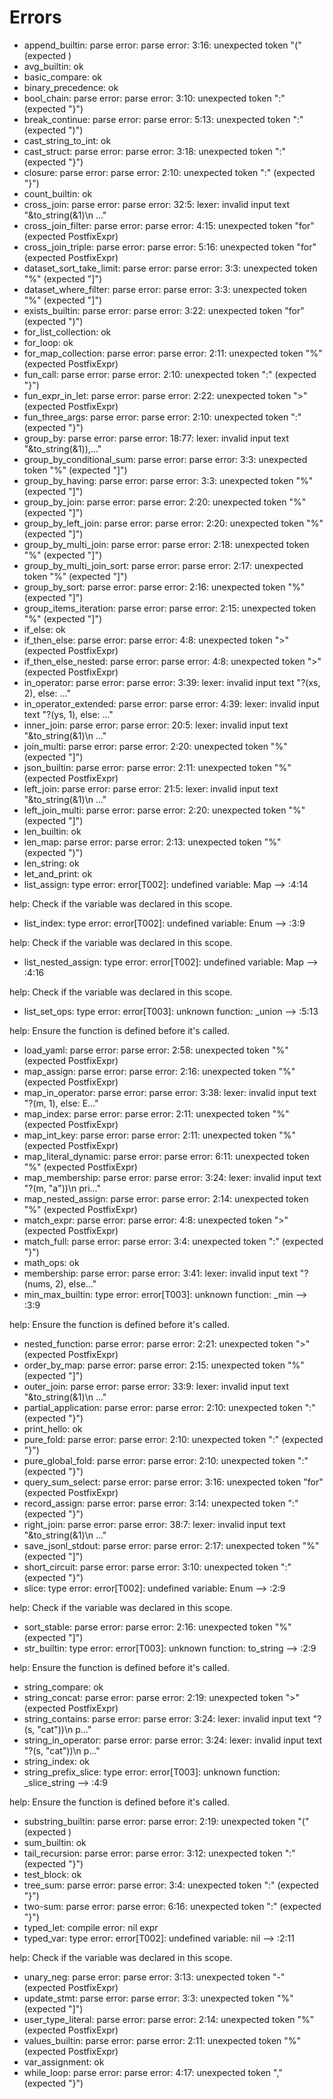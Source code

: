 # Errors

- append_builtin: parse error: parse error: 3:16: unexpected token "(" (expected <ident>)
- avg_builtin: ok
- basic_compare: ok
- binary_precedence: ok
- bool_chain: parse error: parse error: 3:10: unexpected token ":" (expected "}")
- break_continue: parse error: parse error: 5:13: unexpected token ":" (expected ")")
- cast_string_to_int: ok
- cast_struct: parse error: parse error: 3:18: unexpected token ":" (expected "}")
- closure: parse error: parse error: 2:10: unexpected token ":" (expected "}")
- count_builtin: ok
- cross_join: parse error: parse error: 32:5: lexer: invalid input text "&to_string(&1)\n ..."
- cross_join_filter: parse error: parse error: 4:15: unexpected token "for" (expected PostfixExpr)
- cross_join_triple: parse error: parse error: 5:16: unexpected token "for" (expected PostfixExpr)
- dataset_sort_take_limit: parse error: parse error: 3:3: unexpected token "%" (expected "]")
- dataset_where_filter: parse error: parse error: 3:3: unexpected token "%" (expected "]")
- exists_builtin: parse error: parse error: 3:22: unexpected token "for" (expected ")")
- for_list_collection: ok
- for_loop: ok
- for_map_collection: parse error: parse error: 2:11: unexpected token "%" (expected PostfixExpr)
- fun_call: parse error: parse error: 2:10: unexpected token ":" (expected "}")
- fun_expr_in_let: parse error: parse error: 2:22: unexpected token ">" (expected PostfixExpr)
- fun_three_args: parse error: parse error: 2:10: unexpected token ":" (expected "}")
- group_by: parse error: parse error: 18:77: lexer: invalid input text "&to_string(&1)),..."
- group_by_conditional_sum: parse error: parse error: 3:3: unexpected token "%" (expected "]")
- group_by_having: parse error: parse error: 3:3: unexpected token "%" (expected "]")
- group_by_join: parse error: parse error: 2:20: unexpected token "%" (expected "]")
- group_by_left_join: parse error: parse error: 2:20: unexpected token "%" (expected "]")
- group_by_multi_join: parse error: parse error: 2:18: unexpected token "%" (expected "]")
- group_by_multi_join_sort: parse error: parse error: 2:17: unexpected token "%" (expected "]")
- group_by_sort: parse error: parse error: 2:16: unexpected token "%" (expected "]")
- group_items_iteration: parse error: parse error: 2:15: unexpected token "%" (expected "]")
- if_else: ok
- if_then_else: parse error: parse error: 4:8: unexpected token ">" (expected PostfixExpr)
- if_then_else_nested: parse error: parse error: 4:8: unexpected token ">" (expected PostfixExpr)
- in_operator: parse error: parse error: 3:39: lexer: invalid input text "?(xs, 2), else: ..."
- in_operator_extended: parse error: parse error: 4:39: lexer: invalid input text "?(ys, 1), else: ..."
- inner_join: parse error: parse error: 20:5: lexer: invalid input text "&to_string(&1)\n ..."
- join_multi: parse error: parse error: 2:20: unexpected token "%" (expected "]")
- json_builtin: parse error: parse error: 2:11: unexpected token "%" (expected PostfixExpr)
- left_join: parse error: parse error: 21:5: lexer: invalid input text "&to_string(&1)\n ..."
- left_join_multi: parse error: parse error: 2:20: unexpected token "%" (expected "]")
- len_builtin: ok
- len_map: parse error: parse error: 2:13: unexpected token "%" (expected ")")
- len_string: ok
- let_and_print: ok
- list_assign: type error: error[T002]: undefined variable: Map
  --> :4:14

help:
  Check if the variable was declared in this scope.
- list_index: type error: error[T002]: undefined variable: Enum
  --> :3:9

help:
  Check if the variable was declared in this scope.
- list_nested_assign: type error: error[T002]: undefined variable: Map
  --> :4:16

help:
  Check if the variable was declared in this scope.
- list_set_ops: type error: error[T003]: unknown function: _union
  --> :5:13

help:
  Ensure the function is defined before it's called.
- load_yaml: parse error: parse error: 2:58: unexpected token "%" (expected PostfixExpr)
- map_assign: parse error: parse error: 2:16: unexpected token "%" (expected PostfixExpr)
- map_in_operator: parse error: parse error: 3:38: lexer: invalid input text "?(m, 1), else: E..."
- map_index: parse error: parse error: 2:11: unexpected token "%" (expected PostfixExpr)
- map_int_key: parse error: parse error: 2:11: unexpected token "%" (expected PostfixExpr)
- map_literal_dynamic: parse error: parse error: 6:11: unexpected token "%" (expected PostfixExpr)
- map_membership: parse error: parse error: 3:24: lexer: invalid input text "?(m, \"a\"))\n  pri..."
- map_nested_assign: parse error: parse error: 2:14: unexpected token "%" (expected PostfixExpr)
- match_expr: parse error: parse error: 4:8: unexpected token ">" (expected PostfixExpr)
- match_full: parse error: parse error: 3:4: unexpected token ":" (expected "}")
- math_ops: ok
- membership: parse error: parse error: 3:41: lexer: invalid input text "?(nums, 2), else..."
- min_max_builtin: type error: error[T003]: unknown function: _min
  --> :3:9

help:
  Ensure the function is defined before it's called.
- nested_function: parse error: parse error: 2:21: unexpected token ">" (expected PostfixExpr)
- order_by_map: parse error: parse error: 2:15: unexpected token "%" (expected "]")
- outer_join: parse error: parse error: 33:9: lexer: invalid input text "&to_string(&1)\n ..."
- partial_application: parse error: parse error: 2:10: unexpected token ":" (expected "}")
- print_hello: ok
- pure_fold: parse error: parse error: 2:10: unexpected token ":" (expected "}")
- pure_global_fold: parse error: parse error: 2:10: unexpected token ":" (expected "}")
- query_sum_select: parse error: parse error: 3:16: unexpected token "for" (expected PostfixExpr)
- record_assign: parse error: parse error: 3:14: unexpected token ":" (expected "}")
- right_join: parse error: parse error: 38:7: lexer: invalid input text "&to_string(&1)\n ..."
- save_jsonl_stdout: parse error: parse error: 2:17: unexpected token "%" (expected "]")
- short_circuit: parse error: parse error: 3:10: unexpected token ":" (expected "}")
- slice: type error: error[T002]: undefined variable: Enum
  --> :2:9

help:
  Check if the variable was declared in this scope.
- sort_stable: parse error: parse error: 2:16: unexpected token "%" (expected "]")
- str_builtin: type error: error[T003]: unknown function: to_string
  --> :2:9

help:
  Ensure the function is defined before it's called.
- string_compare: ok
- string_concat: parse error: parse error: 2:19: unexpected token ">" (expected PostfixExpr)
- string_contains: parse error: parse error: 3:24: lexer: invalid input text "?(s, \"cat\"))\n  p..."
- string_in_operator: parse error: parse error: 3:24: lexer: invalid input text "?(s, \"cat\"))\n  p..."
- string_index: ok
- string_prefix_slice: type error: error[T003]: unknown function: _slice_string
  --> :4:9

help:
  Ensure the function is defined before it's called.
- substring_builtin: parse error: parse error: 2:19: unexpected token "(" (expected <ident>)
- sum_builtin: ok
- tail_recursion: parse error: parse error: 3:12: unexpected token ":" (expected "}")
- test_block: ok
- tree_sum: parse error: parse error: 3:4: unexpected token ":" (expected "}")
- two-sum: parse error: parse error: 6:16: unexpected token ":" (expected "}")
- typed_let: compile error: nil expr
- typed_var: type error: error[T002]: undefined variable: nil
  --> :2:11

help:
  Check if the variable was declared in this scope.
- unary_neg: parse error: parse error: 3:13: unexpected token "-" (expected PostfixExpr)
- update_stmt: parse error: parse error: 3:3: unexpected token "%" (expected "]")
- user_type_literal: parse error: parse error: 2:14: unexpected token "%" (expected PostfixExpr)
- values_builtin: parse error: parse error: 2:11: unexpected token "%" (expected PostfixExpr)
- var_assignment: ok
- while_loop: parse error: parse error: 4:17: unexpected token "," (expected "}")
